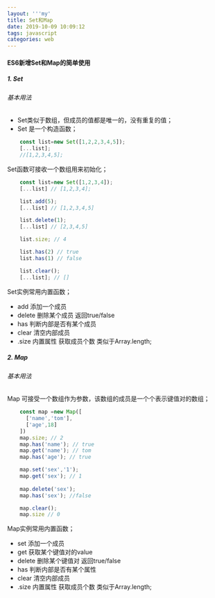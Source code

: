 ```yaml
---
layout: '''my'
title: Set和Map
date: 2019-10-09 10:09:12
tags: javascript
categories: web
---
```

#### ES6新增Set和Map的简单使用
##### 1. Set
###### 基本用法
- Set类似于数组，但成员的值都是唯一的，没有重复的值；
- Set 是一个构造函数；

```javascript
    const list=new Set([1,2,2,3,4,5]);
    [...list];
    //[1,2,3,4,5];
```
Set函数可接收一个数组用来初始化；

```javascript
    const list=new Set([1,2,3,4]);
    [...list] // [1,2,3,4];

    list.add(5);
    [...list] // [1,2,3,4,5]

    list.delete(1);
    [...list] // [2,3,4,5]

    list.size; // 4

    list.has(2) // true
    list.has(1) // false

    list.clear();
    [...list]; // []
```
Set实例常用内置函数；
- add 添加一个成员
- delete 删除某个成员 返回true/false
- has 判断内部是否有某个成员
- clear 清空内部成员
- .size 内置属性 获取成员个数 类似于Array.length;

##### 2. Map
###### 基本用法
Map 可接受一个数组作为参数，该数组的成员是一个个表示键值对的数组；
```javascript
    const map =new Map([
      ['name','tom'],
      ['age',18]  
    ])
    map.size; // 2
    map.has('name'); // true
    map.get('name'); // tom
    map.has('age'); // true

    map.set('sex','1');
    map.get('sex'); // 1
    
    map.delete('sex');
    map.has('sex'); //false 

    map.clear(); 
    map.size // 0
```

Map实例常用内置函数；
- set 添加一个成员
- get 获取某个键值对的value
- delete 删除某个键值对 返回true/false
- has 判断内部是否有某个属性
- clear 清空内部成员
- .size 内置属性 获取成员个数 类似于Array.length;

